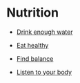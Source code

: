 # Nutrition


 - [Drink enough water](Drink%20enough%20water/index.md)
    
 - [Eat healthy](Eat%20healthy/index.md)
    
 - [Find balance](Find%20balance/index.md)
    
 - [Listen to your body](Listen%20to%20your%20body/index.md)
    
